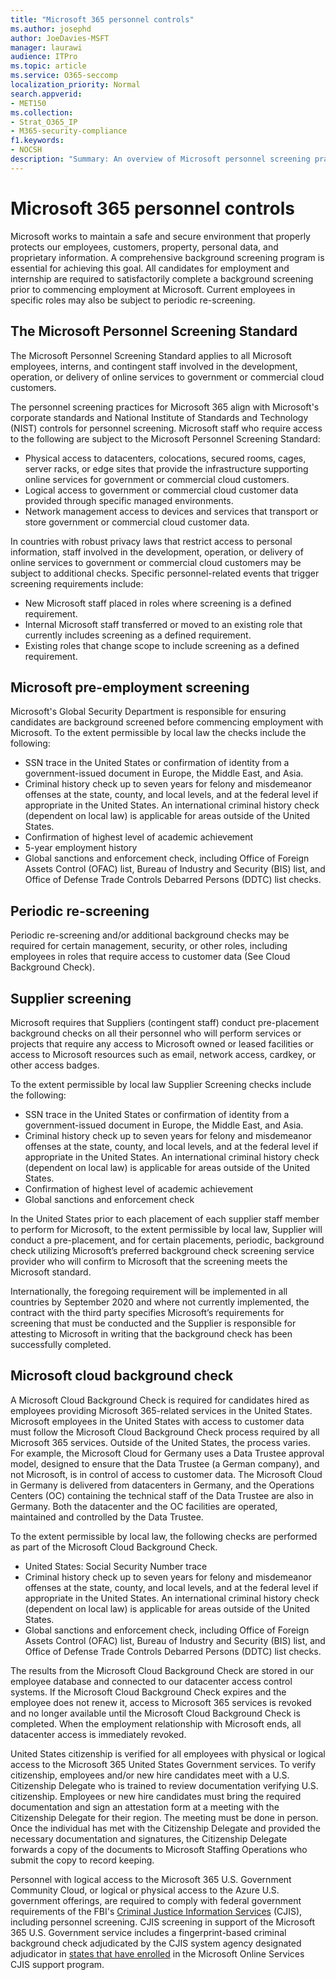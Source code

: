 ```yaml
---
title: "Microsoft 365 personnel controls"
ms.author: josephd
author: JoeDavies-MSFT
manager: laurawi
audience: ITPro
ms.topic: article
ms.service: O365-seccomp
localization_priority: Normal
search.appverid:
- MET150
ms.collection:
- Strat_O365_IP
- M365-security-compliance
f1.keywords:
- NOCSH
description: "Summary: An overview of Microsoft personnel screening practices for Microsoft 365."
---
```


# Microsoft 365 personnel controls

Microsoft works to maintain a safe and secure environment that properly protects our employees, customers, property, personal data, and proprietary information. A comprehensive background screening program is essential for achieving this goal. All candidates for employment and internship are required to satisfactorily complete a background screening prior to commencing employment at Microsoft. Current employees in specific roles may also be subject to periodic re-screening.

## The Microsoft Personnel Screening Standard

The Microsoft Personnel Screening Standard applies to all Microsoft employees, interns, and contingent staff involved in the development, operation, or delivery of online services to government or commercial cloud customers.

The personnel screening practices for Microsoft 365 align with Microsoft's corporate standards and National Institute of Standards and Technology (NIST) controls for personnel screening. Microsoft staff who require access to the following are subject to the Microsoft Personnel Screening Standard:

- Physical access to datacenters, colocations, secured rooms, cages, server racks, or edge sites that provide the infrastructure supporting online services for government or commercial cloud customers.
- Logical access to government or commercial cloud customer data provided through specific managed environments.
- Network management access to devices and services that transport or store government or commercial cloud customer data.

In countries with robust privacy laws that restrict access to personal information, staff involved in the development, operation, or delivery of online services to government or commercial cloud customers may be subject to additional checks. Specific personnel-related events that trigger screening requirements include:

- New Microsoft staff placed in roles where screening is a defined requirement.
- Internal Microsoft staff transferred or moved to an existing role that currently includes screening as a defined requirement.
- Existing roles that change scope to include screening as a defined requirement.

## Microsoft pre-employment screening

Microsoft's Global Security Department is responsible for ensuring candidates are background screened before commencing employment with Microsoft.
To the extent permissible by local law the checks include the following:

- SSN trace in the United States or confirmation of identity from a government-issued document in Europe, the Middle East, and Asia.
- Criminal history check up to seven years for felony and misdemeanor offenses at the state, county, and local levels, and at the federal level if appropriate in the United States. An international criminal history check (dependent on local law) is applicable for areas outside of the United States.
- Confirmation of highest level of academic achievement
- 5-year employment history
- Global sanctions and enforcement check, including Office of Foreign Assets Control (OFAC) list, Bureau of Industry and Security (BIS) list, and Office of Defense Trade Controls Debarred Persons (DDTC) list checks.

## Periodic re-screening

Periodic re-screening and/or additional background checks may be required for certain management, security, or other roles, including employees in roles that require access to customer data (See Cloud Background Check).

## Supplier screening

Microsoft requires that Suppliers (contingent staff) conduct pre-placement background checks on all their personnel who will perform services or projects that require any access to Microsoft owned or leased facilities or access to Microsoft resources such as email, network access, cardkey, or other access badges.

To the extent permissible by local law Supplier Screening checks include the following:

- SSN trace in the United States or confirmation of identity from a government-issued document in Europe, the Middle East, and Asia.
- Criminal history check up to seven years for felony and misdemeanor offenses at the state, county, and local levels, and at the federal level if appropriate in the United States. An international criminal history check (dependent on local law) is applicable for areas outside of the United States.
- Confirmation of highest level of academic achievement
- Global sanctions and enforcement check

In the United States prior to each placement of each supplier staff member to perform for Microsoft, to the extent permissible by local law, Supplier will conduct a pre-placement, and for certain placements, periodic, background check utilizing Microsoft’s preferred background check screening service provider who will confirm to Microsoft that the screening meets the Microsoft standard. 

Internationally, the foregoing requirement will be implemented in all countries by September 2020 and where not currently implemented, the contract with the third party specifies Microsoft’s requirements for screening that must be conducted and the Supplier is responsible for attesting to Microsoft in writing that the background check has been successfully completed.

## Microsoft cloud background check

A Microsoft Cloud Background Check is required for candidates hired as employees providing Microsoft 365-related services in the United States. Microsoft employees in the United States with access to customer data must follow the Microsoft Cloud Background Check process required by all Microsoft 365 services. Outside of the United States, the process varies. For example, the Microsoft Cloud for Germany uses a Data Trustee approval model, designed to ensure that the Data Trustee (a German company), and not Microsoft, is in control of access to customer data. The Microsoft Cloud in Germany is delivered from datacenters in Germany, and the Operations Centers (OC) containing the technical staff of the Data Trustee are also in Germany. Both the datacenter and the OC facilities are operated, maintained and controlled by the Data Trustee.

To the extent permissible by local law, the following checks are performed as part of the Microsoft Cloud Background Check.

- United States: Social Security Number trace
- Criminal history check up to seven years for felony and misdemeanor offenses at the state, county, and local levels, and at the federal level if appropriate in the United States. An international criminal history check (dependent on local law) is applicable for areas outside of the United States.
- Global sanctions and enforcement check, including Office of Foreign Assets Control (OFAC) list, Bureau of Industry and Security (BIS) list, and Office of Defense Trade Controls Debarred Persons (DDTC) list checks.

The results from the Microsoft Cloud Background Check are stored in our employee database and connected to our datacenter access control systems. If the Microsoft Cloud Background Check expires and the employee does not renew it, access to Microsoft 365 services is revoked and no longer available until the Microsoft Cloud Background Check is completed. When the employment relationship with Microsoft ends, all datacenter access is immediately revoked.

United States citizenship is verified for all employees with physical or logical access to the Microsoft 365 United States Government services. To verify citizenship, employees and/or new hire candidates meet with a U.S. Citizenship Delegate who is trained to review documentation verifying U.S. citizenship. Employees or new hire candidates must bring the required documentation and sign an attestation form at a meeting with the Citizenship Delegate for their region. The meeting must be done in person. Once the individual has met with the Citizenship Delegate and provided the necessary documentation and signatures, the Citizenship Delegate forwards a copy of the documents to Microsoft Staffing Operations who submit the copy to record keeping.

Personnel with logical access to the Microsoft 365 U.S. Government Community Cloud, or logical or physical access to the Azure U.S. government offerings, are required to comply with federal government requirements of the FBI's [Criminal Justice Information Services](https://www.fbi.gov/services/cjis) (CJIS), including personnel screening. CJIS screening in support of the Microsoft 365 U.S. Government service includes a fingerprint-based criminal background check adjudicated by the CJIS system agency designated adjudicator in [states that have enrolled](https://blogs.office.com/2013/10/23/california-and-microsoft-sign-cjis-security-policy-agreement/) in the Microsoft Online Services CJIS support program.
